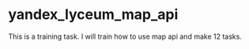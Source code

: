 # yandex_lyceum_map_api
This is a training task.
I will train how to use map api and make 12 tasks.
